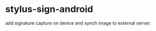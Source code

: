 stylus-sign-android
===================

add signature capture on device and synch image to external server.